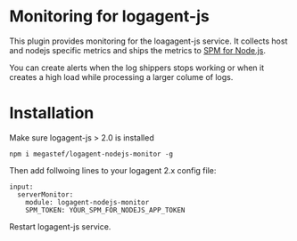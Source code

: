 # Monitoring for logagent-js

This plugin provides monitoring for the loagagent-js service.
It collects host and nodejs specific metrics and ships the metrics to [SPM for Node.js](https://sematext.com/spm/integrations/nodejs-monitoring/). 

You can create alerts when the log shippers stops working or when it creates a high load while processing a larger colume of logs. 

# Installation 

Make sure logagent-js > 2.0 is installed

```
npm i megastef/logagent-nodejs-monitor -g 
```

Then add follwoing lines to your logagent 2.x config file: 

```
input:
  serverMonitor:
    module: logagent-nodejs-monitor
    SPM_TOKEN: YOUR_SPM_FOR_NODEJS_APP_TOKEN

````

Restart logagent-js service. 




